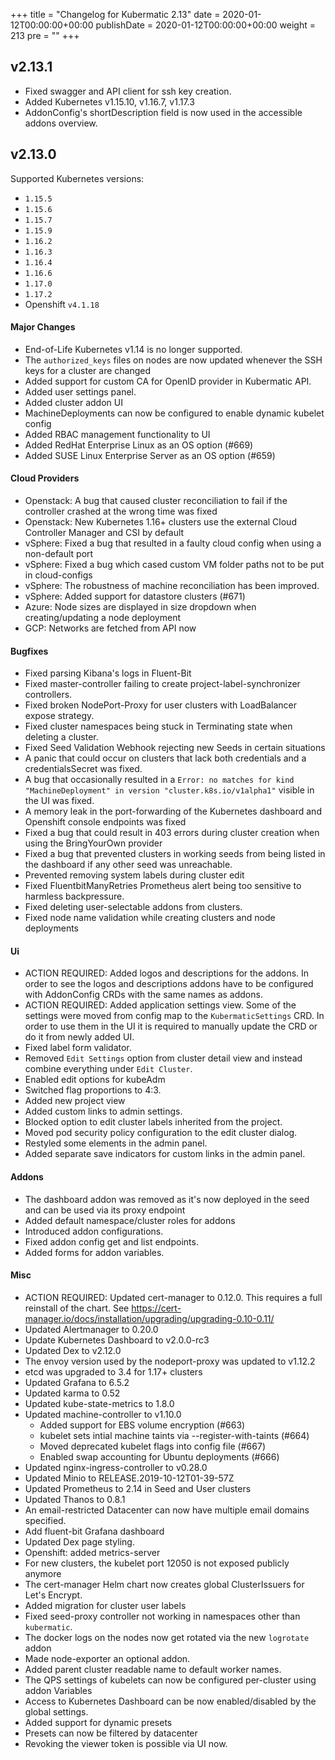 +++
title = "Changelog for Kubermatic 2.13"
date = 2020-01-12T00:00:00+00:00
publishDate = 2020-01-12T00:00:00+00:00
weight = 213
pre = "<b></b>"
+++

## v2.13.1

- Fixed swagger and API client for ssh key creation.
- Added Kubernetes v1.15.10, v1.16.7, v1.17.3
- AddonConfig's shortDescription field is now used in the accessible addons overview.

## v2.13.0

Supported Kubernetes versions:

- `1.15.5`
- `1.15.6`
- `1.15.7`
- `1.15.9`
- `1.16.2`
- `1.16.3`
- `1.16.4`
- `1.16.6`
- `1.17.0`
- `1.17.2`
- Openshift `v4.1.18`

#### Major Changes

- End-of-Life Kubernetes v1.14 is no longer supported.
- The `authorized_keys` files on nodes are now updated whenever the SSH keys for a cluster are changed
- Added support for custom CA for OpenID provider in Kubermatic API.
- Added user settings panel.
- Added cluster addon UI
- MachineDeployments can now be configured to enable dynamic kubelet config
- Added RBAC management functionality to UI
- Added RedHat Enterprise Linux as an OS option (#669)
- Added SUSE Linux Enterprise Server as an OS option (#659)

#### Cloud Providers

- Openstack: A bug that caused cluster reconciliation to fail if the controller crashed at the wrong time was fixed
- Openstack: New Kubernetes 1.16&#43; clusters use the external Cloud Controller Manager and CSI by default
- vSphere: Fixed a bug that resulted in a faulty cloud config when using a non-default port
- vSphere: Fixed a bug which cased custom VM folder paths not to be put in cloud-configs
- vSphere: The robustness of machine reconciliation has been improved.
- vSphere: Added support for datastore clusters (#671)
- Azure: Node sizes are displayed in size dropdown when creating/updating a node deployment
- GCP: Networks are fetched from API now

#### Bugfixes

- Fixed parsing Kibana's logs in Fluent-Bit
- Fixed master-controller failing to create project-label-synchronizer controllers.
- Fixed broken NodePort-Proxy for user clusters with LoadBalancer expose strategy.
- Fixed cluster namespaces being stuck in Terminating state when deleting a cluster.
- Fixed Seed Validation Webhook rejecting new Seeds in certain situations
- A panic that could occur on clusters that lack both credentials and a credentialsSecret was fixed.
- A bug that occasionally resulted in a `Error: no matches for kind "MachineDeployment" in version "cluster.k8s.io/v1alpha1"` visible in the UI was fixed.
- A memory leak in the port-forwarding of the Kubernetes dashboard and Openshift console endpoints was fixed
- Fixed a bug that could result in 403 errors during cluster creation when using the BringYourOwn provider
- Fixed a bug that prevented clusters in working seeds from being listed in the dashboard if any other seed was unreachable.
- Prevented removing system labels during cluster edit
- Fixed FluentbitManyRetries Prometheus alert being too sensitive to harmless backpressure.
- Fixed deleting user-selectable addons from clusters.
- Fixed node name validation while creating clusters and node deployments

#### Ui

- ACTION REQUIRED: Added logos and descriptions for the addons. In order to see the logos and descriptions addons have to be configured with AddonConfig CRDs with the same names as addons.
- ACTION REQUIRED: Added application settings view. Some of the settings were moved from config map to the `KubermaticSettings` CRD. In order to use them in the UI it is required to manually update the CRD or do it from newly added UI.
- Fixed label form validator.
- Removed `Edit Settings` option from cluster detail view and instead combine everything under `Edit Cluster`.
- Enabled edit options for kubeAdm
- Switched flag proportions to 4:3.
- Added new project view
- Added custom links to admin settings.
- Blocked option to edit cluster labels inherited from the project.
- Moved pod security policy configuration to the edit cluster dialog.
- Restyled some elements in the admin panel.
- Added separate save indicators for custom links in the admin panel.

#### Addons

- The dashboard addon was removed as it's now deployed in the seed and can be used via its proxy endpoint
- Added default namespace/cluster roles for addons
- Introduced addon configurations.
- Fixed addon config get and list endpoints.
- Added forms for addon variables.

#### Misc

- ACTION REQUIRED: Updated cert-manager to 0.12.0. This requires a full reinstall of the chart. See https://cert-manager.io/docs/installation/upgrading/upgrading-0.10-0.11/
- Updated Alertmanager to 0.20.0
- Update Kubernetes Dashboard to v2.0.0-rc3
- Updated Dex to v2.12.0
- The envoy version used by the nodeport-proxy was updated to v1.12.2
- etcd was upgraded to 3.4 for 1.17&#43; clusters
- Updated Grafana to 6.5.2
- Updated karma to 0.52
- Updated kube-state-metrics to 1.8.0
- Updated machine-controller to v1.10.0
  - Added support for EBS volume encryption (#663)
  - kubelet sets intial machine taints via --register-with-taints (#664)
  - Moved deprecated kubelet flags into config file (#667)
  - Enabled swap accounting for Ubuntu deployments (#666)
- Updated nginx-ingress-controller to v0.28.0
- Updated Minio to RELEASE.2019-10-12T01-39-57Z
- Updated Prometheus to 2.14 in Seed and User clusters
- Updated Thanos to 0.8.1
- An email-restricted Datacenter can now have multiple email domains specified.
- Add fluent-bit Grafana dashboard
- Updated Dex page styling.
- Openshift: added metrics-server
- For new clusters, the kubelet port 12050 is not exposed publicly anymore
- The cert-manager Helm chart now creates global ClusterIssuers for Let's Encrypt.
- Added migration for cluster user labels
- Fixed seed-proxy controller not working in namespaces other than `kubermatic`.
- The docker logs on the nodes now get rotated via the new `logrotate` addon
- Made node-exporter an optional addon.
- Added parent cluster readable name to default worker names.
- The QPS settings of kubelets can now be configured per-cluster using addon Variables
- Access to Kubernetes Dashboard can be now enabled/disabled by the global settings.
- Added support for dynamic presets
- Presets can now be filtered by datacenter
- Revoking the viewer token is possible via UI now.
